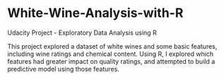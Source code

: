 # White-Wine-Analysis-with-R
Udacity Project - Exploratory Data Analysis using R

This project explored a dataset of white wines and some basic features, including wine ratings and chemical content.   Using R, I explored which features had greater impact on quality ratings, and attempted to build a predictive model using those features. 
